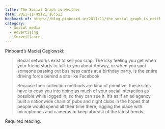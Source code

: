 ```yaml
---
title: The Social Graph is Neither
date: 2011-11-09T21:16:51Z
bookmark-of: https://blog.pinboard.in/2011/11/the_social_graph_is_neither/
category:
  - Social media
  - Advertising
  - Surveillance
---
```

Pinboard’s Maciej Ceglowski:

> Social networks exist to sell you crap. The icky feeling you get when your friend starts to talk to you about Amway, or when you spot someone passing out business cards at a birthday party, is the entire driving force behind a site like Facebook.
>
> Because their collection methods are kind of primitive, these sites have to coax you into doing as much of your social interaction as possible while logged in, so they can see it. It’s as if an ad agency built a nationwide chain of pubs and night clubs in the hopes that people would spend all their time there, rigging the place with microphones and cameras to keep abreast of the latest trends.

Required reading.
